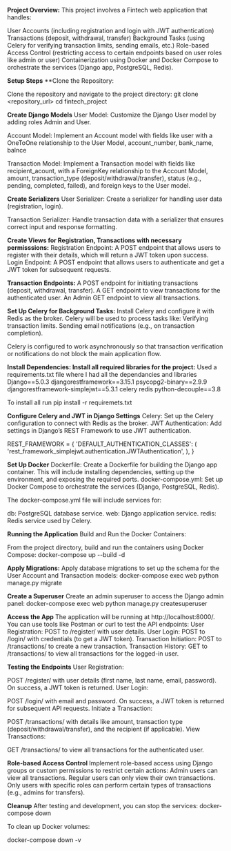 **Project Overview:**
This project involves a Fintech web application that handles:

User Accounts (including registration and login with JWT authentication)
Transactions (deposit, withdrawal, transfer)
Background Tasks (using Celery for verifying transaction limits, sending emails, etc.)
Role-based Access Control (restricting access to certain endpoints based on user roles like admin or user)
Containerization using Docker and Docker Compose to orchestrate the services (Django app, PostgreSQL, Redis).

**Setup Steps**
**Clone the Repository:

Clone the repository and navigate to the project directory:
git clone <repository_url>
cd fintech_project

**Create Django Models**
User Model: Customize the Django User model by adding roles Admin and User.

Account Model: Implement an Account model with fields like user with a OneToOne relationship to the User Model,  account_number, bank_name, balnce

Transaction Model: Implement a Transaction model with fields like recipient_acount, with a ForeignKey relationship to the Account Model,
amount, transaction_type (deposit/withdrawal/transfer), status (e.g., pending, completed, failed), and foreign keys to the User model.

**Create Serializers**
User Serializer: Create a serializer for handling user data (registration, login).

Transaction Serializer: Handle transaction data with a serializer that ensures correct input and response formatting.

**Create Views for Registration, Transactions with necessary permisssions:**
Registration Endpoint: A POST endpoint that allows users to register with their details, which will return a JWT token upon success.
Login Endpoint: A POST endpoint that allows users to authenticate and get a JWT token for subsequent requests.

**Transaction Endpoints:**
A POST endpoint for initiating transactions (deposit, withdrawal, transfer).
A GET endpoint to view transactions for the authenticated user.
An Admin GET endpoint to view all transactions.

**Set Up Celery for Background Tasks:**
Install Celery and configure it with Redis as the broker. Celery will be used to process tasks like:
Verifying transaction limits.
Sending email notifications (e.g., on transaction completion).

Celery is configured to work asynchronously so that transaction verification or notifications do not block the main application flow.

**Install Dependencies: Install all required libraries for the project:**
Used a requirements.txt file where I had all the dependancies and libraries
Django==5.0.3
djangorestframework==3.15.1
psycopg2-binary==2.9.9
djangorestframework-simplejwt==5.3.1
celery
redis
python-decouple==3.8

To install all run
pip install -r requiremets.txt

**Configure Celery and JWT in Django Settings**
Celery: Set up the Celery configuration to connect with Redis as the broker.
JWT Authentication: Add settings in Django’s REST Framework to use JWT authentication.

REST_FRAMEWORK = {
    'DEFAULT_AUTHENTICATION_CLASSES': (
        'rest_framework_simplejwt.authentication.JWTAuthentication',
    ),
}

**Set Up Docker**
Dockerfile: Create a Dockerfile for building the Django app container. This will include installing dependencies, 
setting up the environment, and exposing the required ports.
docker-compose.yml: Set up Docker Compose to orchestrate the services (Django, PostgreSQL, Redis).

The docker-compose.yml file will include services for:

db: PostgreSQL database service.
web: Django application service.
redis: Redis service used by Celery.

**Running the Application**
Build and Run the Docker Containers:

From the project directory, build and run the containers using Docker Compose:
docker-compose up --build -d

**Apply Migrations:**
Apply database migrations to set up the schema for the User Account and Transaction models:
docker-compose exec web python manage.py migrate

**Create a Superuser**
Create an admin superuser to access the Django admin panel:
docker-compose exec web python manage.py createsuperuser


**Access the App**
The application will be running at http://localhost:8000/.
You can use tools like Postman or curl to test the API endpoints:
User Registration: POST to /register/ with user details.
User Login: POST to /login/ with credentials (to get a JWT token).
Transaction Initiation: POST to /transactions/ to create a new transaction.
Transaction History: GET to /transactions/ to view all transactions for the logged-in user.

**Testing the Endpoints** 
User Registration:

POST /register/ with user details (first name, last name, email, password).
On success, a JWT token is returned.
User Login:

POST /login/ with email and password.
On success, a JWT token is returned for subsequent API requests.
Initiate a Transaction:

POST /transactions/ with details like amount, transaction type (deposit/withdrawal/transfer), and the recipient (if applicable).
View Transactions:

GET /transactions/ to view all transactions for the authenticated user.

**Role-based Access Control**
Implement role-based access using Django groups or custom permissions to restrict certain actions:
Admin users can view all transactions.
Regular users can only view their own transactions.
Only users with specific roles can perform certain types of transactions (e.g., admins for transfers).

**Cleanup**
After testing and development, you can stop the services:
docker-compose down

To clean up Docker volumes:

docker-compose down -v










